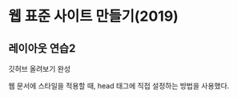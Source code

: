 <!DOCTYPE html>
<html>
<head>
  <meta charset="utf-8">
  <title>WEBSTORYBOY강의</title>
</head>
<body>
  <h1>웹 표준 사이트 만들기(2019)</h1>
  <h2>레이아웃 연습2</h2>
  <p>깃허브 올려보기 완성</p>
  <p> 웹 문서에 스타일을 적용할 때, head 태그에 직접 설정하는 방법을 사용했다.</p>
</body>
</html>
